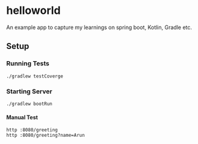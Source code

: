 # helloworld

An example app to capture my learnings on spring boot, Kotlin, Gradle etc.

## Setup

### Running Tests

```
./gradlew testCoverge
```

### Starting Server

```
./gradlew bootRun
```

#### Manual Test
```
http :8080/greeting
http :8080/greeting?name=Arun
```
